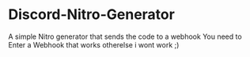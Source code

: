 # Discord-Nitro-Generator
A simple Nitro generator that sends the code to a webhook
You need to Enter a Webhook that works otherelse i wont work ;)
